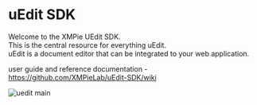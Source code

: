 # uEdit SDK

Welcome to the XMPie UEdit SDK.   
This is the central resource for everything uEdit.   
uEdit is a document editor that can be integrated to your web application.    


user guide and  reference documentation - https://github.com/XMPieLab/uEdit-SDK/wiki

![uedit main](https://github.com/XMPieLab/uEdit-SDK/blob/gh-pages/images/uEditMain.png)
